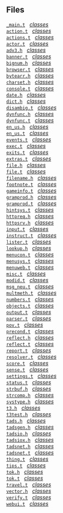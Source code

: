 ## Files

<a href="file/_main.t.html#_main.t"
target="main"><code>_main.t</code></a>  
<a href="index/_main.t.html" target="classes"><em>classes</em></a>  
<a href="file/action.t.html#action.t"
target="main"><code>action.t</code></a>  
<a href="index/action.t.html" target="classes"><em>classes</em></a>  
<a href="file/actions.t.html#actions.t"
target="main"><code>actions.t</code></a>  
<a href="index/actions.t.html" target="classes"><em>classes</em></a>  
<a href="file/actor.t.html#actor.t"
target="main"><code>actor.t</code></a>  
<a href="index/actor.t.html" target="classes"><em>classes</em></a>  
<a href="file/adv3.h.html#adv3.h" target="main"><code>adv3.h</code></a>
  <a href="index/adv3.h.html" target="classes"><em>classes</em></a>  
<a href="file/banner.t.html#banner.t"
target="main"><code>banner.t</code></a>  
<a href="index/banner.t.html" target="classes"><em>classes</em></a>  
<a href="file/bignum.h.html#bignum.h"
target="main"><code>bignum.h</code></a>  
<a href="index/bignum.h.html" target="classes"><em>classes</em></a>  
<a href="file/browser.t.html#browser.t"
target="main"><code>browser.t</code></a>  
<a href="index/browser.t.html" target="classes"><em>classes</em></a>  
<a href="file/bytearr.h.html#bytearr.h"
target="main"><code>bytearr.h</code></a>  
<a href="index/bytearr.h.html" target="classes"><em>classes</em></a>  
<a href="file/charset.h.html#charset.h"
target="main"><code>charset.h</code></a>  
<a href="index/charset.h.html" target="classes"><em>classes</em></a>  
<a href="file/console.t.html#console.t"
target="main"><code>console.t</code></a>  
<a href="index/console.t.html" target="classes"><em>classes</em></a>  
<a href="file/date.h.html#date.h" target="main"><code>date.h</code></a>
  <a href="index/date.h.html" target="classes"><em>classes</em></a>  
<a href="file/dict.h.html#dict.h" target="main"><code>dict.h</code></a>
  <a href="index/dict.h.html" target="classes"><em>classes</em></a>  
<a href="file/disambig.t.html#disambig.t"
target="main"><code>disambig.t</code></a>  
<a href="index/disambig.t.html" target="classes"><em>classes</em></a>  
<a href="file/dynfunc.h.html#dynfunc.h"
target="main"><code>dynfunc.h</code></a>  
<a href="index/dynfunc.h.html" target="classes"><em>classes</em></a>  
<a href="file/dynfunc.t.html#dynfunc.t"
target="main"><code>dynfunc.t</code></a>  
<a href="index/dynfunc.t.html" target="classes"><em>classes</em></a>  
<a href="file/en_us.h.html#en_us.h"
target="main"><code>en_us.h</code></a>  
<a href="index/en_us.h.html" target="classes"><em>classes</em></a>  
<a href="file/en_us.t.html#en_us.t"
target="main"><code>en_us.t</code></a>  
<a href="index/en_us.t.html" target="classes"><em>classes</em></a>  
<a href="file/events.t.html#events.t"
target="main"><code>events.t</code></a>  
<a href="index/events.t.html" target="classes"><em>classes</em></a>  
<a href="file/exec.t.html#exec.t" target="main"><code>exec.t</code></a>
  <a href="index/exec.t.html" target="classes"><em>classes</em></a>  
<a href="file/exits.t.html#exits.t"
target="main"><code>exits.t</code></a>  
<a href="index/exits.t.html" target="classes"><em>classes</em></a>  
<a href="file/extras.t.html#extras.t"
target="main"><code>extras.t</code></a>  
<a href="index/extras.t.html" target="classes"><em>classes</em></a>  
<a href="file/file.h.html#file.h" target="main"><code>file.h</code></a>
  <a href="index/file.h.html" target="classes"><em>classes</em></a>  
<a href="file/file.t.html#file.t" target="main"><code>file.t</code></a>
  <a href="index/file.t.html" target="classes"><em>classes</em></a>  
<a href="file/filename.h.html#filename.h"
target="main"><code>filename.h</code></a>  
<a href="index/filename.h.html" target="classes"><em>classes</em></a>  
<a href="file/footnote.t.html#footnote.t"
target="main"><code>footnote.t</code></a>  
<a href="index/footnote.t.html" target="classes"><em>classes</em></a>  
<a href="file/gameinfo.t.html#gameinfo.t"
target="main"><code>gameinfo.t</code></a>  
<a href="index/gameinfo.t.html" target="classes"><em>classes</em></a>  
<a href="file/gramprod.h.html#gramprod.h"
target="main"><code>gramprod.h</code></a>  
<a href="index/gramprod.h.html" target="classes"><em>classes</em></a>  
<a href="file/gramprod.t.html#gramprod.t"
target="main"><code>gramprod.t</code></a>  
<a href="index/gramprod.t.html" target="classes"><em>classes</em></a>  
<a href="file/hintsys.t.html#hintsys.t"
target="main"><code>hintsys.t</code></a>  
<a href="index/hintsys.t.html" target="classes"><em>classes</em></a>  
<a href="file/httpreq.h.html#httpreq.h"
target="main"><code>httpreq.h</code></a>  
<a href="index/httpreq.h.html" target="classes"><em>classes</em></a>  
<a href="file/httpsrv.h.html#httpsrv.h"
target="main"><code>httpsrv.h</code></a>  
<a href="index/httpsrv.h.html" target="classes"><em>classes</em></a>  
<a href="file/input.t.html#input.t"
target="main"><code>input.t</code></a>  
<a href="index/input.t.html" target="classes"><em>classes</em></a>  
<a href="file/instruct.t.html#instruct.t"
target="main"><code>instruct.t</code></a>  
<a href="index/instruct.t.html" target="classes"><em>classes</em></a>  
<a href="file/lister.t.html#lister.t"
target="main"><code>lister.t</code></a>  
<a href="index/lister.t.html" target="classes"><em>classes</em></a>  
<a href="file/lookup.h.html#lookup.h"
target="main"><code>lookup.h</code></a>  
<a href="index/lookup.h.html" target="classes"><em>classes</em></a>  
<a href="file/menucon.t.html#menucon.t"
target="main"><code>menucon.t</code></a>  
<a href="index/menucon.t.html" target="classes"><em>classes</em></a>  
<a href="file/menusys.t.html#menusys.t"
target="main"><code>menusys.t</code></a>  
<a href="index/menusys.t.html" target="classes"><em>classes</em></a>  
<a href="file/menuweb.t.html#menuweb.t"
target="main"><code>menuweb.t</code></a>  
<a href="index/menuweb.t.html" target="classes"><em>classes</em></a>  
<a href="file/misc.t.html#misc.t" target="main"><code>misc.t</code></a>
  <a href="index/misc.t.html" target="classes"><em>classes</em></a>  
<a href="file/modid.t.html#modid.t"
target="main"><code>modid.t</code></a>  
<a href="index/modid.t.html" target="classes"><em>classes</em></a>  
<a href="file/msg_neu.t.html#msg_neu.t"
target="main"><code>msg_neu.t</code></a>  
<a href="index/msg_neu.t.html" target="classes"><em>classes</em></a>  
<a href="file/multmeth.t.html#multmeth.t"
target="main"><code>multmeth.t</code></a>  
<a href="index/multmeth.t.html" target="classes"><em>classes</em></a>  
<a href="file/numbers.t.html#numbers.t"
target="main"><code>numbers.t</code></a>  
<a href="index/numbers.t.html" target="classes"><em>classes</em></a>  
<a href="file/objects.t.html#objects.t"
target="main"><code>objects.t</code></a>  
<a href="index/objects.t.html" target="classes"><em>classes</em></a>  
<a href="file/output.t.html#output.t"
target="main"><code>output.t</code></a>  
<a href="index/output.t.html" target="classes"><em>classes</em></a>  
<a href="file/parser.t.html#parser.t"
target="main"><code>parser.t</code></a>  
<a href="index/parser.t.html" target="classes"><em>classes</em></a>  
<a href="file/pov.t.html#pov.t" target="main"><code>pov.t</code></a>  
<a href="index/pov.t.html" target="classes"><em>classes</em></a>  
<a href="file/precond.t.html#precond.t"
target="main"><code>precond.t</code></a>  
<a href="index/precond.t.html" target="classes"><em>classes</em></a>  
<a href="file/reflect.h.html#reflect.h"
target="main"><code>reflect.h</code></a>  
<a href="index/reflect.h.html" target="classes"><em>classes</em></a>  
<a href="file/reflect.t.html#reflect.t"
target="main"><code>reflect.t</code></a>  
<a href="index/reflect.t.html" target="classes"><em>classes</em></a>  
<a href="file/report.t.html#report.t"
target="main"><code>report.t</code></a>  
<a href="index/report.t.html" target="classes"><em>classes</em></a>  
<a href="file/resolver.t.html#resolver.t"
target="main"><code>resolver.t</code></a>  
<a href="index/resolver.t.html" target="classes"><em>classes</em></a>  
<a href="file/score.t.html#score.t"
target="main"><code>score.t</code></a>  
<a href="index/score.t.html" target="classes"><em>classes</em></a>  
<a href="file/sense.t.html#sense.t"
target="main"><code>sense.t</code></a>  
<a href="index/sense.t.html" target="classes"><em>classes</em></a>  
<a href="file/settings.t.html#settings.t"
target="main"><code>settings.t</code></a>  
<a href="index/settings.t.html" target="classes"><em>classes</em></a>  
<a href="file/status.t.html#status.t"
target="main"><code>status.t</code></a>  
<a href="index/status.t.html" target="classes"><em>classes</em></a>  
<a href="file/strbuf.h.html#strbuf.h"
target="main"><code>strbuf.h</code></a>  
<a href="index/strbuf.h.html" target="classes"><em>classes</em></a>  
<a href="file/strcomp.h.html#strcomp.h"
target="main"><code>strcomp.h</code></a>  
<a href="index/strcomp.h.html" target="classes"><em>classes</em></a>  
<a href="file/systype.h.html#systype.h"
target="main"><code>systype.h</code></a>  
<a href="index/systype.h.html" target="classes"><em>classes</em></a>  
<a href="file/t3.h.html#t3.h" target="main"><code>t3.h</code></a>  
<a href="index/t3.h.html" target="classes"><em>classes</em></a>  
<a href="file/t3test.h.html#t3test.h"
target="main"><code>t3test.h</code></a>  
<a href="index/t3test.h.html" target="classes"><em>classes</em></a>  
<a href="file/tads.h.html#tads.h" target="main"><code>tads.h</code></a>
  <a href="index/tads.h.html" target="classes"><em>classes</em></a>  
<a href="file/tadsgen.h.html#tadsgen.h"
target="main"><code>tadsgen.h</code></a>  
<a href="index/tadsgen.h.html" target="classes"><em>classes</em></a>  
<a href="file/tadsio.h.html#tadsio.h"
target="main"><code>tadsio.h</code></a>  
<a href="index/tadsio.h.html" target="classes"><em>classes</em></a>  
<a href="file/tadsiox.h.html#tadsiox.h"
target="main"><code>tadsiox.h</code></a>  
<a href="index/tadsiox.h.html" target="classes"><em>classes</em></a>  
<a href="file/tadsnet.h.html#tadsnet.h"
target="main"><code>tadsnet.h</code></a>  
<a href="index/tadsnet.h.html" target="classes"><em>classes</em></a>  
<a href="file/tadsnet.t.html#tadsnet.t"
target="main"><code>tadsnet.t</code></a>  
<a href="index/tadsnet.t.html" target="classes"><em>classes</em></a>  
<a href="file/thing.t.html#thing.t"
target="main"><code>thing.t</code></a>  
<a href="index/thing.t.html" target="classes"><em>classes</em></a>  
<a href="file/tips.t.html#tips.t" target="main"><code>tips.t</code></a>
  <a href="index/tips.t.html" target="classes"><em>classes</em></a>  
<a href="file/tok.h.html#tok.h" target="main"><code>tok.h</code></a>  
<a href="index/tok.h.html" target="classes"><em>classes</em></a>  
<a href="file/tok.t.html#tok.t" target="main"><code>tok.t</code></a>  
<a href="index/tok.t.html" target="classes"><em>classes</em></a>  
<a href="file/travel.t.html#travel.t"
target="main"><code>travel.t</code></a>  
<a href="index/travel.t.html" target="classes"><em>classes</em></a>  
<a href="file/vector.h.html#vector.h"
target="main"><code>vector.h</code></a>  
<a href="index/vector.h.html" target="classes"><em>classes</em></a>  
<a href="file/verify.t.html#verify.t"
target="main"><code>verify.t</code></a>  
<a href="index/verify.t.html" target="classes"><em>classes</em></a>  
<a href="file/webui.t.html#webui.t"
target="main"><code>webui.t</code></a>  
<a href="index/webui.t.html" target="classes"><em>classes</em></a>  
